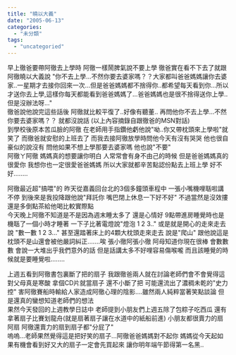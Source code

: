 ```yaml
---
title: "曉以大義"
date: "2005-06-13"
categories: 
  - "未分類"
tags: 
  - "uncategoried"
---
```


早上徹爸要帶阿徹去上學時 阿徹一樣鬧脾氣說不要上學 徹爸實在看不下去了就跟阿徹曉以大義說 "你不去上學...不然你要去婆家嗎？？大家都叫爸爸媽媽讓你去婆家..一星期才去接你回來一次...但是爸爸媽媽都不捨得你..都希望每天看到你...所以才送你去上學,這樣你每天都能看到爸爸媽媽了...爸爸媽媽也是很不捨得送你上學..但是沒辦法呀..."  
徹爸說他說完這些話後 阿徹就比較平復了..好像有聽董.. 再問他你不去上學...不然你要去婆家嗎？？ 就都沒說話 (以上內容摘錄自跟徹爸的MSN對話)  
到學校後原本苦瓜臉的阿徹 在老師用手指鑽他虧他說"呦..你又帶枕頭來上學啦"就笑了 而徹爸就安慰的上班去了 而我去接阿徹放學時問他今天有沒有哭哭 他也很自豪似的說沒有 問他如果不想上學那要去婆家嗎 他也說"不要"  
阿徹ㄚ阿徹 媽媽真的想要讓你明白 人常常會有身不由己的時候 但是爸爸媽媽真的很愛你 我想你也一定很愛爸爸媽媽 所以大家就都辛苦點認份點去上班上學 好不好........

阿徹最近超"搞喂"的 昨天從嘉義回台北的3個多鐘頭車程中 一張小嘴機哩聒啦講不停 到後來是我投降跟他說"拜託你 嘴巴閉上休息一下好不好" 不過當然是沒效摟 還是多倒點茶給他喝比較實際點  
今天晚上阿徹不知道是不是因為週末睡太多了 還是心情好 9點帶進房睡覺時也是機聒了一個小時才睡著 一下子比著電燈說"燈泡 1 2 3.." 或是就是開心的走來走去說 "數一數 1 2 3..." 甚至還踏著床上的4顆大枕頭走來走去 說是"爬山" 跟他說這是枕頭不是山還會被他嚴詞糾正.......唉 張小徹阿張小徹 阿母知道你現在很棒 會數數數 會說一大堆出乎我們意外的話 但是話講太多不好哩容易傷喉嚨 而且該睡覺的時候就是要睡覺啦........

上週五看到阿徹書包裏斷了把的扇子 我跟徹爸兩人就在討論老師們會不會覺得這對父母真是寒酸 拿個CD片就當扇子 還不小斷了把 可能還流出了濃稠未乾的"史力控" 害阿徹賽船時輸給人家造成阿徹心理的陰影....雖然兩人純粹當著笑點談論 但是還真的蠻想知道老師們的想法  
果然今天發回的上週教學日誌中 老師提到小朋友們上週五除了包粽子吃西瓜 還有拿著扇子比賽划龍舟(就是扇著扇子讓在水道中的紙船前進) 小朋友都很賣力的扇阿扇 阿徹還賣力的扇到扇子都"分屁了"  
嗚嗚...老師果然覺得這是把好笑的扇子...阿徹爸爸媽媽對不起你 媽媽從今天起如果有機會看到好又大的扇子一定會先買起來 讓你明年端午節得第一名黑..
